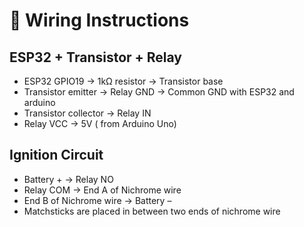 # 🧰 Wiring Instructions

## ESP32 + Transistor + Relay

- ESP32 GPIO19 → 1kΩ resistor → Transistor base
- Transistor emitter → Relay GND → Common GND with ESP32 and arduino
- Transistor collector → Relay IN
- Relay VCC → 5V ( from Arduino Uno)

## Ignition Circuit

- Battery + → Relay NO
- Relay COM → End A of Nichrome wire
- End B of Nichrome wire → Battery –
- Matchsticks are placed in between two ends of nichrome wire